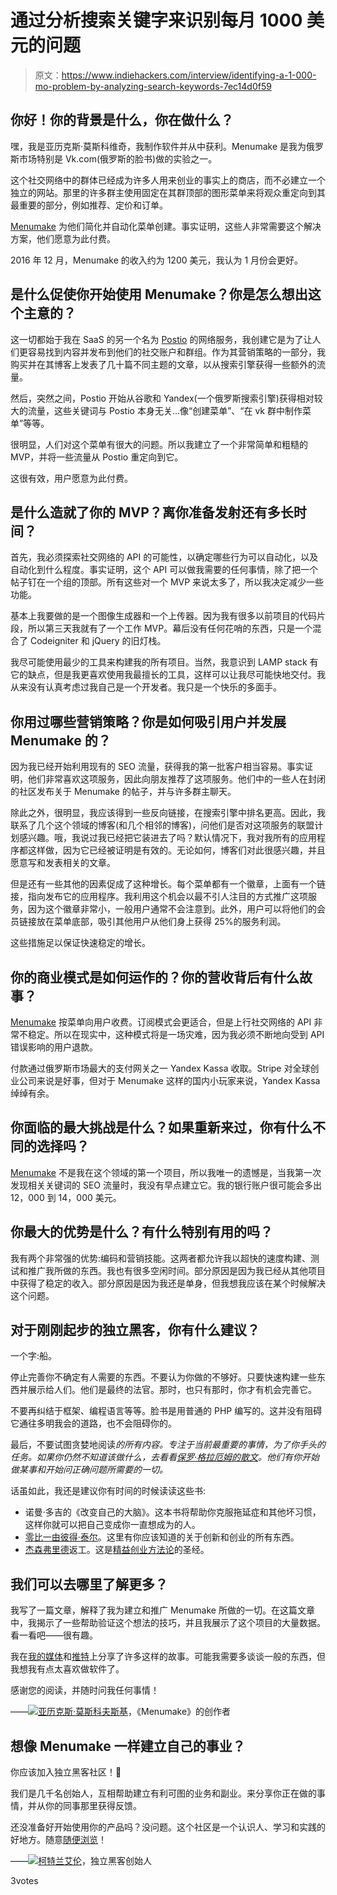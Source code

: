 # 通过分析搜索关键字来识别每月 1000 美元的问题

> 原文：<https://www.indiehackers.com/interview/identifying-a-1-000-mo-problem-by-analyzing-search-keywords-7ec14d0f59>

## 你好！你的背景是什么，你在做什么？

嘿，我是亚历克斯·莫斯科维奇，我制作软件并从中获利。Menumake 是我为俄罗斯市场特别是 Vk.com(俄罗斯的脸书)做的实验之一。

这个社交网络中的群体已经成为许多人用来创业的事实上的商店，而不必建立一个独立的网站。那里的许多群主使用固定在其群顶部的图形菜单来将观众重定向到其最重要的部分，例如推荐、定价和订单。

[Menumake](https://menumake.ru) 为他们简化并自动化菜单创建。事实证明，这些人非常需要这个解决方案，他们愿意为此付费。

2016 年 12 月，Menumake 的收入约为 1200 美元，我认为 1 月份会更好。

## 是什么促使你开始使用 Menumake？你是怎么想出这个主意的？

这一切都始于我在 SaaS 的另一个名为 [Postio](https://postio.ru) 的网络服务，我创建它是为了让人们更容易找到内容并发布到他们的社交账户和群组。作为其营销策略的一部分，我购买并在其博客上发表了几十篇不同主题的文章，以从搜索引擎获得一些额外的流量。

然后，突然之间，Postio 开始从谷歌和 Yandex(一个俄罗斯搜索引擎)获得相对较大的流量，这些关键词与 Postio 本身无关...像“创建菜单”、“在 vk 群中制作菜单”等等。

很明显，人们对这个菜单有很大的问题。所以我建立了一个非常简单和粗糙的 MVP，并将一些流量从 Postio 重定向到它。

这很有效，用户愿意为此付费。

## 是什么造就了你的 MVP？离你准备发射还有多长时间？

首先，我必须探索社交网络的 API 的可能性，以确定哪些行为可以自动化，以及自动化到什么程度。事实证明，这个 API 可以做我需要的任何事情，除了把一个帖子钉在一个组的顶部。所有这些对一个 MVP 来说太多了，所以我决定减少一些功能。

基本上我要做的是一个图像生成器和一个上传器。因为我有很多以前项目的代码片段，所以第三天我就有了一个工作 MVP。幕后没有任何花哨的东西，只是一个混合了 Codeigniter 和 jQuery 的旧灯栈。

我尽可能使用最少的工具来构建我的所有项目。当然，我意识到 LAMP stack 有它的缺点，但是我更喜欢使用我最擅长的工具，这样可以让我尽可能快地交付。我从来没有认真考虑过我自己是一个开发者。我只是一个快乐的多面手。

## 你用过哪些营销策略？你是如何吸引用户并发展 Menumake 的？

因为我已经开始利用现有的 SEO 流量，获得我的第一批客户相当容易。事实证明，他们非常喜欢这项服务，因此向朋友推荐了这项服务。他们中的一些人在封闭的社区发布关于 Menumake 的帖子，并与许多群主聊天。

除此之外，很明显，我应该得到一些反向链接，在搜索引擎中排名更高。因此，我联系了几个这个领域的博客(和几个相邻的博客)，问他们是否对这项服务的联盟计划感兴趣。哦，我说过我已经把它装进去了吗？默认情况下，我对我所有的应用程序都这样做，因为它已经被证明是有效的。无论如何，博客们对此很感兴趣，并且愿意写和发表相关的文章。

但是还有一些其他的因素促成了这种增长。每个菜单都有一个徽章，上面有一个链接，指向发布它的应用程序。我利用这个机会以最不引人注目的方式推广这项服务，因为这个徽章非常小，一般用户通常不会注意到。此外，用户可以将他们的会员链接放在菜单底部，吸引其他用户从他们身上获得 25%的服务利润。

这些措施足以保证快速稳定的增长。

## 你的商业模式是如何运作的？你的营收背后有什么故事？

[Menumake](https://menumake.ru) 按菜单向用户收费。订阅模式会更适合，但是上行社交网络的 API 非常不稳定。所以在现实中，这种模式将是一场灾难，因为我必须不断地向受到 API 错误影响的用户退款。

付款通过俄罗斯市场最大的支付网关之一 Yandex Kassa 收取。Stripe 对全球创业公司来说是好事，但对于 Menumake 这样的国内小玩家来说，Yandex Kassa 绰绰有余。

## 你面临的最大挑战是什么？如果重新来过，你有什么不同的选择吗？

[Menumake](https://menumake.ru) 不是我在这个领域的第一个项目，所以我唯一的遗憾是，当我第一次发现相关关键词的 SEO 流量时，我没有早点建立它。我的银行账户很可能会多出 12，000 到 14，000 美元。

## 你最大的优势是什么？有什么特别有用的吗？

我有两个非常强的优势:编码和营销技能。这两者都允许我以超快的速度构建、测试和推广我所做的东西。我也有很多空闲时间。部分原因是因为我已经从其他项目中获得了稳定的收入。部分原因是因为我还是单身，但我想我应该在某个时候解决这个问题。

## 对于刚刚起步的独立黑客，你有什么建议？

一个字:船。

停止完善你不确定有人需要的东西。不要认为你做的不够好。只要快速构建一些东西并展示给人们。他们是最终的法官。那时，也只有那时，你才有机会完善它。

不要再纠结于框架、编程语言等等。脸书是用普通的 PHP 编写的。这并没有阻碍它通往多明我会的道路，也不会阻碍你的。

最后，不要试图贪婪地阅读*的所有内容。专注于当前最重要的事情，为了你手头的任务。如果你仍然不知道该做什么，去看看[保罗·格拉厄姆的散文](http://www.paulgraham.com/articles.html)。他们有你开始做某事和开始问正确问题所需要的一切。*

话虽如此，我还是建议你有时间的时候读读这些书:

*   诺曼·多吉的《改变自己的大脑》。这本书将帮助你克服拖延症和其他坏习惯，这样你就可以把自己变成你一直想成为的人。
*   [零比一由彼得·泰尔](http://amzn.to/2jpgq6P)。这里有你应该知道的关于创新和创业的所有东西。
*   [杰森弗里德](http://amzn.to/2jRd09s)返工。这是[精益创业方法论](http://amzn.to/2izidSj)的圣经。

## 我们可以去哪里了解更多？

我写了一篇文章，解释了我为建立和推广 Menumake 所做的一切。在这篇文章中，我揭示了一些帮助验证这个想法的技巧，并且我展示了这个项目的大量数据。看一看吧——很有趣。

我在[我的媒体](https://medium.com/@moskovski)和[推特](http://twitter.com/mskvsk)上分享了许多这样的故事。可能我需要多谈谈一般的东西，但我想我有点太喜欢做软件了。

感谢您的阅读，并随时问我任何事情！

——[<picture id="ember8111407" class="user-avatar ember-view user-link__avatar">![](img/82bd3bb4769a3aa1cd13889ee7c0fa91.png)</picture>亚历克斯·莫斯科夫斯基](/AlexMoskovski?id=menumake-owner)，《Menumake》的创作者

## 想像 Menumake 一样建立自己的事业？

你应该加入独立黑客社区！🤗

我们是几千名创始人，互相帮助建立有利可图的业务和副业。来分享你正在做的事情，并从你的同事那里获得反馈。

还没准备好开始使用你的产品吗？没问题。这个社区是一个认识人、学习和实践的好地方。随意[随便浏览](/)！

——[<picture id="ember8111412" class="user-avatar ember-view user-link__avatar">![](img/82bd3bb4769a3aa1cd13889ee7c0fa91.png)</picture>柯特兰艾伦](/csallen?id=ibTLPyjwVebnZjMGKvz6ztarnuV2)，独立黑客创始人

3votes